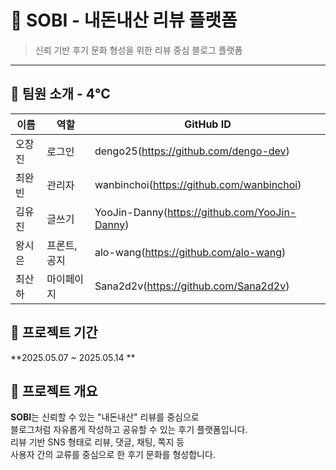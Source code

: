 # 📝 SOBI - 내돈내산 리뷰 플랫폼
> 신뢰 기반 후기 문화 형성을 위한 리뷰 중심 블로그 플랫폼
> 
-----------------------------------------------------
## 👥 팀원 소개 - 4℃
| 이름     | 역할                          | GitHub ID       |
|----------|-------------------------------|------------------|
|오창진| 로그인|dengo25(https://github.com/dengo-dev)|
|최완빈|관리자|wanbinchoi(https://github.com/wanbinchoi)|
|김유진| 글쓰기 |YooJin-Danny(https://github.com/YooJin-Danny)|
|왕시은|프론트, 공지 |alo-wang(https://github.com/alo-wang)|
|최산하| 마이페이지 |Sana2d2v(https://github.com/Sana2d2v)|

## 📆 프로젝트 기간
**2025.05.07 ~ 2025.05.14 ** 

## 🧾 프로젝트 개요

**SOBI**는 신뢰할 수 있는 "내돈내산" 리뷰를 중심으로  
블로그처럼 자유롭게 작성하고 공유할 수 있는 후기 플랫폼입니다.  
리뷰 기반 SNS 형태로 리뷰, 댓글, 채팅, 쪽지 등  
사용자 간의 교류를 중심으로 한 후기 문화를 형성합니다.
